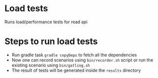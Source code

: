 # Load tests

Runs load/performance tests for read api

# Steps to run load tests

 - Run gradle task `gradle copyDeps` to fetch all the dependencies
 - Now one can record scenarios using `bin/recorder.sh` script or run the existing scenario using `bin/gatling.sh`
 - The result of tests will be generated inside the `results` directory


